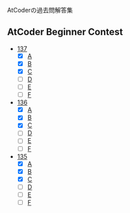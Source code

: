 AtCoderの過去問解答集
## AtCoder Beginner Contest
* [137](137)
  - [x] [A](137/a.cpp)
  - [x] [B](137/b.cpp)
  - [x] [C](137/c.cpp)
  - [ ] [D]()
  - [ ] [E]()
  - [ ] [F]()
* [136](136)
  - [x] [A](136/a.cpp)
  - [x] [B](136/b.cpp)
  - [x] [C](136/c.cpp)
  - [ ] [D]()
  - [ ] [E]()
  - [ ] [F]()
* [135](135)
  - [x] [A](135/a.cpp)
  - [x] [B](135/b.cpp)
  - [x] [C](135/c.cpp)
  - [ ] [D]()
  - [ ] [E]()
  - [ ] [F]()
